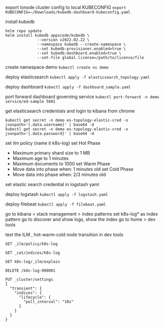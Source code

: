 export lonode cluster config to local KUBECONFIG
`export KUBECONFIG=~/Downloads/kubedb-dashboard-kubeconfig.yaml`

install kubedb
```
helm repo update
helm install kubedb appscode/kubedb \  
              --version v2022.02.22 \
              --namespace kubedb --create-namespace \
              --set kubedb-provisioner.enabled=true \
              --set kubedb-dashboard.enabled=true \
              --set-file global.license=/path/to/licence/file

```

create namespace demo
`kubectl create ns demo`


deploy elasticsearch 
`kubectl apply -f elasticsearch_topology.yaml `

deploy dashboard
`kubectl apply -f dashboard_sample.yaml`

port forward dashboard governing service
`kubectl port-forward -n demo service/ed-sample 5601`

get elasticsearch credentials and login to kibana from chrome
```
kubectl get secret -n demo es-topology-elastic-cred -o jsonpath='{.data.username}' | base64 -d
kubectl get secret -n demo es-topology-elastic-cred -o jsonpath='{.data.password}' | base64 -d
```

set ilm policy  (name it k8s-log)
set Hot Phase 
- Maximum primary shard size to 1 MB
- Maximum age to 1 minutes
- Maximum documents to 1000
set Warm Phase
- Move data into phase when: 1 minutes old
set Cold Phase
- Move data into phase when: 2/3 minutes old

set elastic search credential in logstash yaml

deploy logstash
`kubectl apply -f logstash.yaml `

deploy filebeat
`kubectl apply -f filebeat.yaml`

go to kibana > stack management > index patterns
set k8s-log* as index pattern
go to discover and show logs, show the index
go to home > dev tools

test the ILM , hot-warm-cold node transition in dev tools
```
GET _ilm/policy/k8s-log

GET _cat/indices/k8s-log

GET k8s-log/_ilm/explain

DELETE /k8s-log-000001

PUT _cluster/settings
{
  "transient": {
    "indices": {
      "lifecycle": {
        "poll_interval": "10s"
      }
    }
  }
}

```

